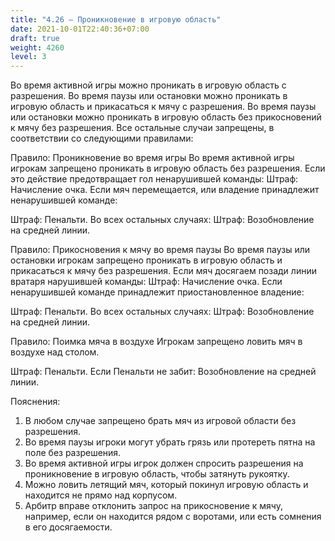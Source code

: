 ```yaml
---
title: "4.26 – Проникновение в игровую область"
date: 2021-10-01T22:40:36+07:00
draft: true
weight: 4260
level: 3
---
```


Во время активной игры можно проникать в игровую область с разрешения.
Во время паузы или остановки можно проникать в игровую область и прикасаться к мячу с разрешения.
Во время паузы или остановки можно проникать в игровую область без прикосновений к мячу без разрешения.
Все остальные случаи запрещены, в соответствии со следующими правилами:

Правило: Проникновение во время игры
Во время активной игры игрокам запрещено проникать в игровую область без разрешения.
Если это действие предотвращает гол ненарушившей команды: Штраф: Начисление очка.
Если мяч перемещается, или владение принадлежит ненарушившей команде: 

Штраф: Пенальти.
Во всех остальных случаях: Штраф: Возобновление на средней линии.

Правило: Прикосновения к мячу во время паузы
Во время паузы или остановки игрокам запрещено проникать в игровую область и прикасаться к
мячу без разрешения.
Если мяч досягаем позади линии вратаря нарушившей команды: Штраф: Начисление очка.
Если ненарушившей команде принадлежит приостановленное владение: 

Штраф: Пенальти.
Во всех остальных случаях: Штраф: Возобновление на средней линии.

Правило: Поимка мяча в воздухе
Игрокам запрещено ловить мяч в воздухе над столом.

Штраф: Пенальти. Если Пенальти не забит: Возобновление на средней линии.

Пояснения:

1. В любом случае запрещено брать мяч из игровой области без разрешения.
2. Во время паузы игроки могут убрать грязь или протереть пятна на поле без разрешения.
3. Во время активной игры игрок должен спросить разрешения на проникновение в игровую
область, чтобы затянуть рукоятку.
4. Можно ловить летящий мяч, который покинул игровую область и находится не прямо над
корпусом.
5. Арбитр вправе отклонить запрос на прикосновение к мячу, например, если он находится
рядом с воротами, или есть сомнения в его досягаемости.
